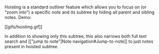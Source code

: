 Hoisting is a standard outliner feature which allows you to focus on (or "zoom into") a specific note and its subtree by hiding all parent and sibling notes. Demo:

[[gifs/hoisting.gif]]

In addition to showing only this subtree, this also narrows both full text search and [["jump to note"|Note navigation#Jump-to-note]] to just notes present in hoisted subtree.